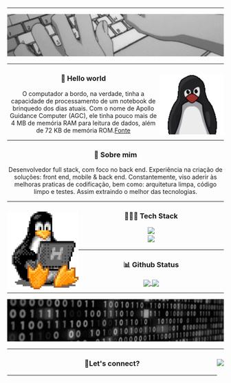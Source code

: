 <hr />
<div align="center">
  <img src="./assets/header.gif" />
</div>
<hr />
<div align="center">
  <img height="140" align="right" src="./assets/tux.gif" />
  <h3>🖖 Hello world</h3>
  <p>
    O computador a bordo, na verdade, tinha a capacidade de processamento de um
    notebook de brinquedo dos dias atuais. Com o nome de Apollo Guidance
    Computer (AGC), ele tinha pouco mais de 4 MB de memória RAM para leitura de
    dados, além de 72 KB de memória ROM.<a href="https://canalte.ch/cp2/p3d05"
      >Fonte</a
    >
  </p>
</div>
<hr />
<div align="center">
  <h3>🧐 Sobre mim</h3>
  <p>
    Desenvolvedor full stack, com foco no back end. Experiência na criação de
    soluções: front end, mobile & back end. Constantemente, viso aderir às
    melhoras praticas de codificação, bem como: arquitetura limpa, código limpo
    e testes. Assim extraindo o melhor das tecnologias.
  </p>
</div>
<hr />
<div align="center">
  <img height="180" align="left" src="./assets/tux-2.gif" />
  <h3>👨🏽‍💻 Tech Stack</h3>
  <div align="center">
    <a href="https://skillicons.dev">
      <img
        height="40em"
        src="https://skillicons.dev/icons?i=linux,figma,vscode,postman,docker,git,github,md"
      />
    </a>
  </div>
  <div align="center">
    <a href="https://skillicons.dev">
      <img
        height="40em"
        src="https://skillicons.dev/icons?i=nodejs,mongodb,firebase,react,next,js,ts,tailwind,html,css"
      />
    </a>
  </div>
</div>
<hr />
<div align="center">
  <h3>📊 Github Status</h3>
  <a href="https://github.com/gbrcoutinho/gbrcoutinho">
    <img
      height="180"
      align="center"
      src="https://github-readme-stats-gbrcoutinho.vercel.app/api?username=gbrcoutinho&count_private=true&show_icons=true&theme=tokyonight&theme=transparent&bg_color=00000000"
    />
  </a>
  <a href="https://github.com/gbrcoutinho/gbrcoutinho">
    <img
      height="180"
      align="center"
      src="https://github-readme-stats-gbrcoutinho.vercel.app/api/top-langs?username=gbrcoutinho&layout=compact&langs_count=10&count_private=true&show_icons=true&theme=tokyonight&theme=transparent&bg_color=00000000"
    />
  </a>
</div>
<hr />
<div align="center">
  <img src="./assets/footer.gif" />
</div>
<hr />
<div align="center">
  <img
    align="right"
    height="50"
    src="https://count.getloli.com/get/@gbrcoutinho.github.readme"
  />
  <h3>🔗Let's connect?</h3>
</div>
<hr />
